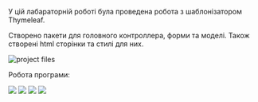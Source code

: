 У цій лабараторній роботі була проведена робота з шаблонізатором Thymeleaf.  

Створено пакети для головного контроллера, форми та моделі. Також створені html сторінки та стилі для них.  

![project files](https://github.com/chugaister228/spring-university-practise/blob/main/laba17/readmeimages/1.png)

Робота програми:  

![](https://github.com/chugaister228/spring-university-practise/blob/main/laba17/readmeimages/2.png)
![](https://github.com/chugaister228/spring-university-practise/blob/main/laba17/readmeimages/3.png)
![](https://github.com/chugaister228/spring-university-practise/blob/main/laba17/readmeimages/4.png)
![](https://github.com/chugaister228/spring-university-practise/blob/main/laba17/readmeimages/5.png)
